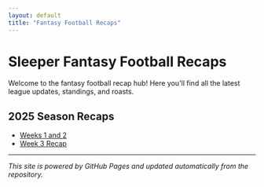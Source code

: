 ```yaml
---
layout: default
title: "Fantasy Football Recaps"
---
```


# Sleeper Fantasy Football Recaps

Welcome to the fantasy football recap hub! Here you'll find all the latest league updates, standings, and roasts.

## 2025 Season Recaps

- [Weeks 1 and 2](recaps/2025/Weeks-1-and-2.html)
- [Week 3 Recap](recaps/2025/Week-3-Recap.html)

---

*This site is powered by GitHub Pages and updated automatically from the repository.*
